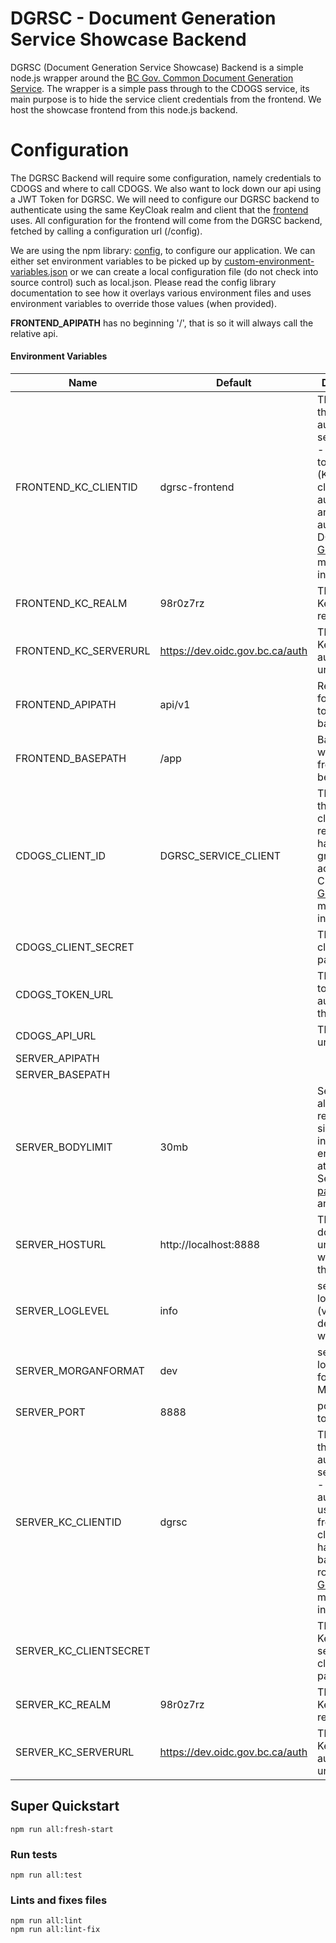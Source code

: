 # DGRSC - Document Generation Service Showcase Backend
DGRSC (Document Generation Service Showcase) Backend is a simple node.js wrapper around the [BC Gov. Common Document Generation Service](https://github.com/bcgov/common-document-generation-service).  The wrapper is a simple pass through to the CDOGS service, its main purpose is to hide the service client credentials from the frontend.  We host the showcase frontend from this node.js backend.

# Configuration
The DGRSC Backend will require some configuration, namely credentials to CDOGS and where to call CDOGS.  We also want to lock down our api using a JWT Token for DGRSC.  We will need to configure our DGRSC backend to authenticate using the same KeyCloak realm and client that the [frontend](../frontend) uses. All configuration for the frontend will come from the DGRSC backend, fetched by calling a configuration url (/config).

We are using the npm library: [config](https://www.npmjs.com/package/config), to configure our application.  We can either set environment variables to be picked up by [custom-environment-variables.json](./config/custom-environment-variables.json) or we can create a local configuration file (do not check into source control) such as local.json.  Please read the config library documentation to see how it overlays various environment files and uses environment variables to override those values (when provided).

**FRONTEND\_APIPATH** has no beginning '/', that is so it will always call the relative api.

#### Environment Variables

| Name | Default | Description |
| --- | --- | --- |
| FRONTEND_KC_CLIENTID | dgrsc-frontend | The name of the frontend authorization service client - Users login to this (KeyCloak) client to get authenticated and authorized to DGRSC.  See [GetOK](https://github.com/bcgov/nr-get-token) for more information |
| FRONTEND_KC_REALM | 98r0z7rz | The KeyCloak realm id |
| FRONTEND_KC_SERVERURL | https://dev.oidc.gov.bc.ca/auth | The KeyCloak authorization url |
| FRONTEND_APIPATH | api/v1 | Relative path for frontend to call backend api |
| FRONTEND_BASEPATH | /app | Base path where frontend will be hosted |
| CDOGS_CLIENT_ID | DGRSC_SERVICE_CLIENT | The name of the service client in the realm that has been granted access to CDOGS.  See [GetOK](https://github.com/bcgov/nr-get-token.git) for more information |
| CDOGS_CLIENT_SECRET | | The service client's password |
| CDOGS_TOKEN_URL | | The OpenID token url to authenticate this client |
| CDOGS_API_URL | | The CDOGS url |
| SERVER_APIPATH | | |
| SERVER_BASEPATH | | |
| SERVER_BODYLIMIT | 30mb | Set the allowed request body size (will include encoded attachments). See [body-parser limit](https://github.com/expressjs/body-parser#limit) and [bytes lib](https://www.npmjs.com/package/bytes) |
| SERVER_HOSTURL | http://localhost:8888 | The domain/base url where we will expose the api. |
| SERVER_LOGLEVEL | info | set the npm log level (verbose, debug, info, warn, error). |
| SERVER_MORGANFORMAT | dev | set the logging format for Morgan. |
| SERVER_PORT | 8888 | port for node to listen on. |
| SERVER_KC_CLIENTID | dgrsc | The name of the backend authorization service client - users authorized using frontend client, but will have backend roles.  See [GetOK](https://github.com/bcgov/nr-get-token) for more information |
| SERVER_KC_CLIENTSECRET | | The KeyCloak service client's password |
| SERVER_KC_REALM | 98r0z7rz | The KeyCloak realm id |
| SERVER_KC_SERVERURL | https://dev.oidc.gov.bc.ca/auth | The KeyCloak authorization url |

## Super Quickstart
```
npm run all:fresh-start
```

### Run tests
```
npm run all:test
```

### Lints and fixes files
```
npm run all:lint
npm run all:lint-fix
```

